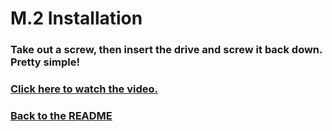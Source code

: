 # M.2 Installation

### Take out a screw, then insert the drive and screw it back down. Pretty simple!

### [Click here to watch the video.](https://www.youtube.com/watch?v=j8V5VVDW2-Y)

### [Back to the README](README.md)
